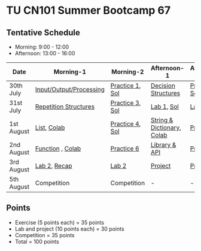 # TU CN101 Summer Bootcamp 67

## Tentative Schedule
- Morning: 9:00 - 12:00
- Afternoon: 13:00 - 16:00

| Date | Morning-1  |  Morning-2   | Afternoon-1 | Afternoon-2 |
| ---- | -------- | --------- | -------- | -------- |
|  30th July  | [Input/Output/Processing](https://docs.google.com/presentation/d/1_rpSKwrytpEiFDTBqARuItxK5t1EbTAegMqaiyJ_4Nw/edit?usp=sharing)  | [Practice 1](https://colab.research.google.com/github/yongsa-nut/TU_CN101_Summer_Bootcamp67/blob/main/InputOutput.ipynb), [Sol](https://colab.research.google.com/github/yongsa-nut/TU_CN101_Summer_Bootcamp67/blob/main/InputOutput_(sol).ipynb)   | [Decision Structures](https://docs.google.com/presentation/d/1O-so2Hb3EE-EtygBuK2-M2otGSnUe31eZfAKtlNqxwM/edit?usp=sharing) | [Practice 2](https://colab.research.google.com/github/yongsa-nut/TU_CN101_Summer_Bootcamp67/blob/main/Condition_Exercise.ipynb), [Sol](https://colab.research.google.com/github/yongsa-nut/TU_CN101_Summer_Bootcamp67/blob/main/Condition_Exercise_(Sol).ipynb) |
|  31st July  | [Repetition Structures](https://docs.google.com/presentation/d/1wSfJlpeT19LpuIoTJc36Ik8fwGsrEWG-S2DmhW32kxw/edit?usp=sharing)    | [Practice 3](https://colab.research.google.com/github/yongsa-nut/TU_CN101_Summer_Bootcamp67/blob/main/Repetition_Exercise.ipynb), [Sol](https://colab.research.google.com/github/yongsa-nut/TU_CN101_Summer_Bootcamp67/blob/main/Repetition_Exercise_(Sol).ipynb)   | [Lab 1](https://colab.research.google.com/github/yongsa-nut/TU_CN101_Summer_Bootcamp67/blob/main/Lab_1.ipynb), [Sol](https://colab.research.google.com/github/yongsa-nut/TU_CN101_Summer_Bootcamp67/blob/main/Lab_1_(Sol).ipynb)               | [Lab 1](https://colab.research.google.com/github/yongsa-nut/TU_CN101_Summer_Bootcamp67/blob/main/Lab_1.ipynb)      |
|  1st August  | [List](https://docs.google.com/presentation/d/1fmq18geYd_0NnjpdcDxoy9h9eWaukom5FxMMr1oBUtk/edit?usp=sharing), [Colab](https://colab.research.google.com/github/yongsa-nut/TU_CN101_Summer_Bootcamp67/blob/main/List_Bootcamp_ver.ipynb) | [Practice 4](https://colab.research.google.com/github/yongsa-nut/TU_CN101_Summer_Bootcamp67/blob/main/List_Exercise.ipynb), [Sol](https://colab.research.google.com/github/yongsa-nut/TU_CN101_Summer_Bootcamp67/blob/main/List_Exercise_(Sol).ipynb)   | [String & Dictionary](https://docs.google.com/presentation/d/1kc7XNZdLF1u7zkKKFepYyK4ZmAXHhD8HqOH30X7FX_A/edit?usp=sharing), [Colab](https://colab.research.google.com/github/yongsa-nut/TU_CN101_Summer_Bootcamp67/blob/main/String%26Dictionary_Bootcamp.ipynb)                | [Practice 5](https://colab.research.google.com/github/yongsa-nut/TU_CN101_Summer_Bootcamp67/blob/main/String_and_Dict_Exercise.ipynb) |
|  2nd August  | [Function](https://docs.google.com/presentation/d/1UvGVDNTW58PnDoEWiINokPpKGFvq7JJtsOqwKfXt1BU/edit?usp=sharing) , [Colab](https://colab.research.google.com/github/yongsa-nut/TU_CN101_Summer_Bootcamp67/blob/main/Function.ipynb)   | [Practice 6](https://colab.research.google.com/github/yongsa-nut/TU_CN101_Summer_Bootcamp67/blob/main/Function_Exercise.ipynb)   | [Library & API](https://docs.google.com/presentation/d/1ygyWkMgVe3D8sr2Lo9Y1LA7cGft5GbzWnlN9GzXQLjU/edit?usp=sharing)               | [Practice 7](https://colab.research.google.com/github/yongsa-nut/TU_CN101_Summer_Bootcamp67/blob/main/Function_Import_and_API_Exercises.ipynb)     |
|  3rd August  | [Lab 2](https://colab.research.google.com/github/yongsa-nut/TU_CN101_Summer_Bootcamp67/blob/main/Lab_2.ipynb), [Recap](https://drive.google.com/file/d/1lrD9FXGu13OSWAtUxBrwQBtembuSvmgI/view?usp=sharing)    | [Lab 2](https://colab.research.google.com/github/yongsa-nut/TU_CN101_Summer_Bootcamp67/blob/main/Lab_2.ipynb)      | [Project](https://colab.research.google.com/github/yongsa-nut/TU_CN101_Summer_Bootcamp67/blob/main/Project_Tic_Tac_Toe.ipynb)                   | [Project](https://colab.research.google.com/github/yongsa-nut/TU_CN101_Summer_Bootcamp67/blob/main/Project_Tic_Tac_Toe.ipynb)      |
|  5th August  | Competition   | Competition   | -               | -      |

## Points
- Exercise (5 points each) = 35 points
- Lab and project (10 points each) = 30 points
- Competition = 35 points
- Total = 100 points




